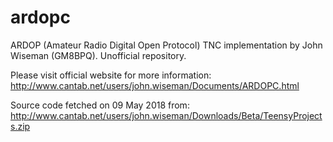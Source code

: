# ardopc
ARDOP (Amateur Radio Digital Open Protocol) TNC implementation by John Wiseman (GM8BPQ). Unofficial repository.

Please visit official website for more information:
http://www.cantab.net/users/john.wiseman/Documents/ARDOPC.html

Source code fetched on 09 May 2018 from:
http://www.cantab.net/users/john.wiseman/Downloads/Beta/TeensyProjects.zip

